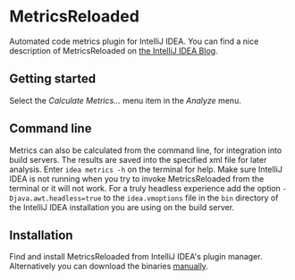 MetricsReloaded
===============

Automated code metrics plugin for IntelliJ IDEA. You can find a nice description of MetricsReloaded on [the IntelliJ IDEA Blog][2].

Getting started
---------------

Select the *Calculate Metrics...* menu item in the *Analyze* menu.

Command line
------------

Metrics can also be calculated from the command line, for integration into build servers. The results are saved into the specified xml file for later analysis. Enter `idea metrics -h` on the terminal for help. Make sure IntelliJ IDEA is not running when you try to invoke MetricsReloaded from the terminal or it will not work. For a truly headless experience add the option `-Djava.awt.headless=true` to the `idea.vmoptions` file in the `bin` directory of the IntelliJ IDEA installation you are using on the build server.

Installation
------------

Find and install MetricsReloaded from IntelliJ IDEA's plugin manager. Alternatively you can download the binaries [manually][1].

[1]: http://plugins.jetbrains.com/plugin/93
[2]: http://blog.jetbrains.com/idea/2014/09/touring-plugins-issue-1/
